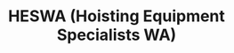 ---
title: "HESWA (Hoisting Equipment Specialists WA)"
url: /canning-vale/heswa-hoisting-equipment-specialists-wa/
shop: Eisenwaren
---